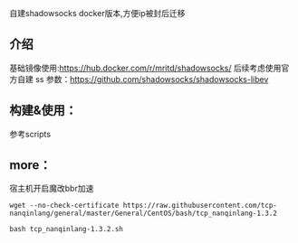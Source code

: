 自建shadowsocks docker版本,方便ip被封后迁移

## 介绍

基础镜像使用:https://hub.docker.com/r/mritd/shadowsocks/ 后续考虑使用官方自建
ss 参数：https://github.com/shadowsocks/shadowsocks-libev

## 构建&使用：
参考scripts

## more：
宿主机开启魔改bbr加速

```shell
wget --no-check-certificate https://raw.githubusercontent.com/tcp-nanqinlang/general/master/General/CentOS/bash/tcp_nanqinlang-1.3.2
```

```shell
bash tcp_nanqinlang-1.3.2.sh
```